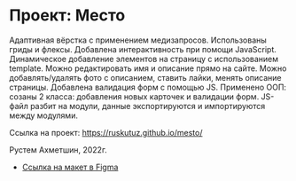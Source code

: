 # Проект: Место

Адаптивная вёрстка с применением медизапросов.
Использованы гриды и флексы.
Добавлена интерактивность при помощи JavaScript.
Динамическое добавление элементов на страницу с использованием template.
Можно редактировать имя и описание прямо на сайте.
Можно добавлять/удалять фото с описанием, ставить лайки, менять описание страницы.
Добавлена валидация форм с помощью JS.
Применено ООП: созаны 2 класса: добавления новых карточек и валидации форм.
JS-файл разбит на модули, данные экспортируются и импортируются между модулями.


Ссылка на проект: https://ruskutuz.github.io/mesto/

Рустем Ахметшин, 2022г.

* [Ссылка на макет в Figma](https://www.figma.com/file/2cn9N9jSkmxD84oJik7xL7/JavaScript.-Sprint-4?node-id=0%3A1)


